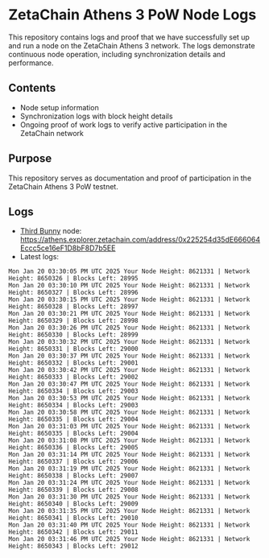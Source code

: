 # ZetaChain Athens 3 PoW Node Logs
This repository contains logs and proof that we have successfully set up and run a node on the ZetaChain Athens 3 network. The logs demonstrate continuous node operation, including synchronization details and performance.

## Contents
- Node setup information
- Synchronization logs with block height details
- Ongoing proof of work logs to verify active participation in the ZetaChain network

## Purpose
This repository serves as documentation and proof of participation in the ZetaChain Athens 3 PoW testnet.

## Logs

- [Third Bunny](https://thirdbunny.xyz/) node: https://athens.explorer.zetachain.com/address/0x225254d35dE666064Eccc5ce16eF1D8bF8D7b5EE
- Latest logs:
```
Mon Jan 20 03:30:05 PM UTC 2025 Your Node Height: 8621331 | Network Height: 8650326 | Blocks Left: 28995
Mon Jan 20 03:30:10 PM UTC 2025 Your Node Height: 8621331 | Network Height: 8650327 | Blocks Left: 28996
Mon Jan 20 03:30:15 PM UTC 2025 Your Node Height: 8621331 | Network Height: 8650328 | Blocks Left: 28997
Mon Jan 20 03:30:21 PM UTC 2025 Your Node Height: 8621331 | Network Height: 8650329 | Blocks Left: 28998
Mon Jan 20 03:30:26 PM UTC 2025 Your Node Height: 8621331 | Network Height: 8650330 | Blocks Left: 28999
Mon Jan 20 03:30:32 PM UTC 2025 Your Node Height: 8621331 | Network Height: 8650331 | Blocks Left: 29000
Mon Jan 20 03:30:37 PM UTC 2025 Your Node Height: 8621331 | Network Height: 8650332 | Blocks Left: 29001
Mon Jan 20 03:30:42 PM UTC 2025 Your Node Height: 8621331 | Network Height: 8650333 | Blocks Left: 29002
Mon Jan 20 03:30:47 PM UTC 2025 Your Node Height: 8621331 | Network Height: 8650334 | Blocks Left: 29003
Mon Jan 20 03:30:53 PM UTC 2025 Your Node Height: 8621331 | Network Height: 8650334 | Blocks Left: 29003
Mon Jan 20 03:30:58 PM UTC 2025 Your Node Height: 8621331 | Network Height: 8650335 | Blocks Left: 29004
Mon Jan 20 03:31:03 PM UTC 2025 Your Node Height: 8621331 | Network Height: 8650335 | Blocks Left: 29004
Mon Jan 20 03:31:08 PM UTC 2025 Your Node Height: 8621331 | Network Height: 8650336 | Blocks Left: 29005
Mon Jan 20 03:31:14 PM UTC 2025 Your Node Height: 8621331 | Network Height: 8650337 | Blocks Left: 29006
Mon Jan 20 03:31:19 PM UTC 2025 Your Node Height: 8621331 | Network Height: 8650338 | Blocks Left: 29007
Mon Jan 20 03:31:24 PM UTC 2025 Your Node Height: 8621331 | Network Height: 8650339 | Blocks Left: 29008
Mon Jan 20 03:31:30 PM UTC 2025 Your Node Height: 8621331 | Network Height: 8650340 | Blocks Left: 29009
Mon Jan 20 03:31:35 PM UTC 2025 Your Node Height: 8621331 | Network Height: 8650341 | Blocks Left: 29010
Mon Jan 20 03:31:40 PM UTC 2025 Your Node Height: 8621331 | Network Height: 8650342 | Blocks Left: 29011
Mon Jan 20 03:31:46 PM UTC 2025 Your Node Height: 8621331 | Network Height: 8650343 | Blocks Left: 29012
```
